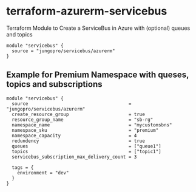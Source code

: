 # terraform-azurerm-servicebus



Terraform Module to Create a ServiceBus in Azure with (optional) queues and topics

```hcl
module "servicebus" {
  source = "jungopro/servicebus/azurerm"
}
```

## Example for Premium Namespace with queses, topics and subscriptions

```hcl
module "servicebus" {
  source                                     = "jungopro/servicebus/azurerm"
  create_resource_group                      = true
  resource_group_name                        = "sb-rg"
  namespace_name                             = "mycustomsbns"
  namespace_sku                              = "premium"
  namespace_capacity                         = 4
  redundency                                 = true
  queues                                     = ["queue1"]
  topics                                     = ["topic1"]
  servicebus_subscription_max_delivery_count = 3

  tags = {
    environment = "dev"
  }
}
```